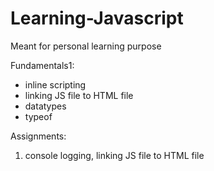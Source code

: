 # Learning-Javascript
Meant for personal learning purpose

Fundamentals1:
- inline scripting
- linking JS file to HTML file
- datatypes
- typeof

Assignments:
1. console logging, linking JS file to HTML file